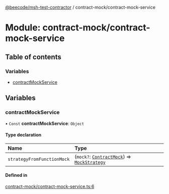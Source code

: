 [@beecode/msh-test-contractor](../README.md) / contract-mock/contract-mock-service

# Module: contract-mock/contract-mock-service

## Table of contents

### Variables

- [contractMockService](contract_mock_contract_mock_service.md#contractmockservice)

## Variables

### contractMockService

• `Const` **contractMockService**: `Object`

#### Type declaration

| Name | Type |
| :------ | :------ |
| `strategyFromFunctionMock` | (`mock?`: [`ContractMock`](types.md#contractmock)) => [`MockStrategy`](../interfaces/contract_mock_mock_strategy.MockStrategy.md) |

#### Defined in

[contract-mock/contract-mock-service.ts:6](https://github.com/beecode-rs/msh-test-contractor/blob/05cbddf/src/contract-mock/contract-mock-service.ts#L6)

